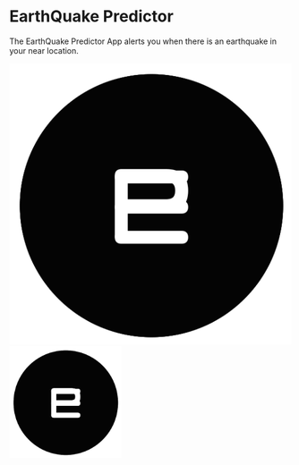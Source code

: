# EarthQuake Predictor
The EarthQuake Predictor App alerts you when there is an earthquake in your near location.

![EQ Predictor](/assets/images/icon.png)
<img width="200" alt="EQ Predictor" src="/assets/images/icon.png">
